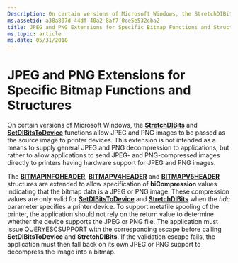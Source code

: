 ```yaml
---
Description: On certain versions of Microsoft Windows, the StretchDIBits and SetDIBitsToDevice functions allow JPEG and PNG images to be passed as the source image to printer devices.
ms.assetid: a38a807d-44df-40a2-8af7-0ce5e532cba2
title: JPEG and PNG Extensions for Specific Bitmap Functions and Structures
ms.topic: article
ms.date: 05/31/2018
---
```


# JPEG and PNG Extensions for Specific Bitmap Functions and Structures

On certain versions of Microsoft Windows, the [**StretchDIBits**](/windows/desktop/api/Wingdi/nf-wingdi-stretchdibits) and [**SetDIBitsToDevice**](/windows/desktop/api/Wingdi/nf-wingdi-setdibitstodevice) functions allow JPEG and PNG images to be passed as the source image to printer devices. This extension is not intended as a means to supply general JPEG and PNG decompression to applications, but rather to allow applications to send JPEG- and PNG-compressed images directly to printers having hardware support for JPEG and PNG images.

The [**BITMAPINFOHEADER**](https://msdn.microsoft.com/en-us/library/Dd183376(v=VS.85).aspx), [**BITMAPV4HEADER**](/windows/desktop/api/Wingdi/ns-wingdi-bitmapv4header) and [**BITMAPV5HEADER**](/windows/desktop/api/Wingdi/ns-wingdi-bitmapv5header) structures are extended to allow specification of **biCompression** values indicating that the bitmap data is a JPEG or PNG image. These compression values are only valid for [**SetDIBitsToDevice**](/windows/desktop/api/Wingdi/nf-wingdi-setdibitstodevice) and [**StretchDIBits**](/windows/desktop/api/Wingdi/nf-wingdi-stretchdibits) when the *hdc* parameter specifies a printer device. To support metafile spooling of the printer, the application should not rely on the return value to determine whether the device supports the JPEG or PNG file. The application must issue QUERYESCSUPPORT with the corresponding escape before calling **SetDIBitsToDevice** and **StretchDIBits**. If the validation escape fails, the application must then fall back on its own JPEG or PNG support to decompress the image into a bitmap.

 

 



